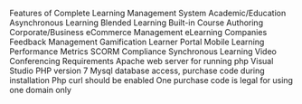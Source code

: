 Features of Complete Learning Management System
      Academic/Education
      Asynchronous Learning
      Blended Learning
      Built-in Course Authoring
      Corporate/Business
      eCommerce Management
      eLearning Companies
      Feedback Management
      Gamification
      Learner Portal
      Mobile Learning
      Performance Metrics
      SCORM Compliance
      Synchronous Learning
      Video Conferencing
Requirements
      Apache web server for running php
      Visual Studio
      PHP version 7
      Mysql database access, purchase code during installation
      Php curl should be enabled
      One purchase code is legal for using one domain only
